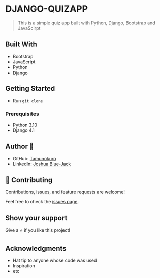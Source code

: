 # DJANGO-QUIZAPP
> This is a simple quiz app built with Python, Django, Bootstrap and JavaScirpt

## Built With
- Bootstrap
- JavaScript
- Python 
- Django

## Getting Started
- Run `git clone`

### Prerequisites
- Python 3.10
- Django 4.1


## Author 👤
- GitHub: [Tamunokuro](https://github.com/Tamunokuro)
- LinkedIn: [Joshua Blue-Jack](https://linkedin.com/in/joshua-blue-jack)

## 🤝 Contributing

Contributions, issues, and feature requests are welcome!

Feel free to check the [issues page](../../issues/).

## Show your support

Give a ⭐️ if you like this project!

## Acknowledgments

- Hat tip to anyone whose code was used
- Inspiration
- etc
